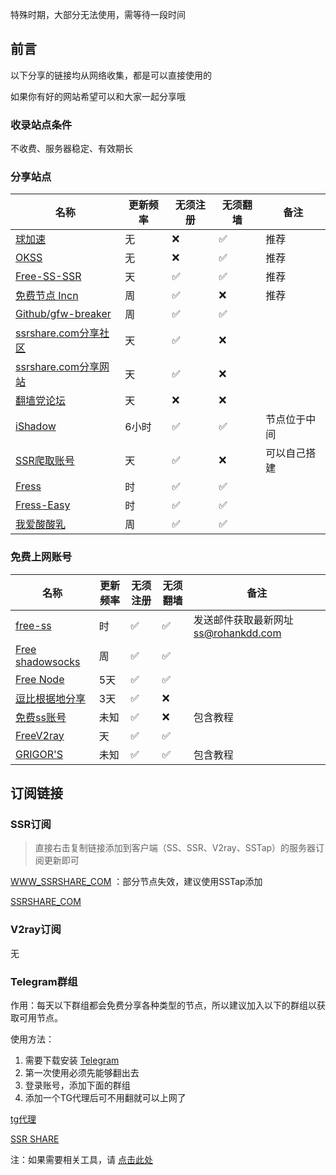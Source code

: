 特殊时期，大部分无法使用，需等待一段时间

## 前言

以下分享的链接均从网络收集，都是可以直接使用的

如果你有好的网站希望可以和大家一起分享哦

### 收录站点条件

不收费、服务器稳定、有效期长



### 分享站点


| 名称                                                         | 更新频率 | 无须注册 | 无须翻墙 | 备注         |
| ------------------------------------------------------------ | -------- | -------- | -------- | ------------ |
| [球加速](https://qiujiasu.net/?iv=1242)                      | 无       | ❌        | ✅        | 推荐         |
| [OKSS](https://web2019.okss.xyz/auth/register?code=code)     | 无       | ❌        | ✅        | 推荐         |
| [Free-SS-SSR](https://github.com/dxxzst/Free-SS-SSR)         | 天       | ✅        | ✅        | 推荐         |
| [免费节点 Incn](https://lncn.org/)                           | 周       | ✅        | ❌        | 推荐         |
| [Github/gfw-breaker](https://github.com/gfw-breaker/ssr-accounts) | 周       | ✅        | ✅        |              |
| [ssrshare.com分享社区](https://www.ssrshare.com/forums/ssr-socks-v2ray.2/) | 天       | ✅        | ❌        |              |
| [ssrshare.com分享网站](https://www.ssrtool.com/tool/free_ssr) | 天       | ✅        | ❌        |              |
| [翻墙党论坛](https://fanqiangdang.com/)                      | 天       | ❌        | ❌        |              |
| [iShadow](https://d.ishadowx.com/)                           | 6小时    | ✅        | ✅        | 节点位于中间 |
| [SSR爬取账号](http://ss.pythonic.life/)                      | 天       | ✅        | ❌        | 可以自己搭建 |
| [Fress](https://a.freess.biz/#portfolio-preview)             | 时       | ✅        | ✅        |              |
| [Fress-Easy](https://do.freess.today/)                       | 时       | ✅        | ✅        |              |
| [我爱酸酸乳](http://52ss.fun/)                               | 周       | ✅        | ✅        |              |



### 免费上网账号

| 名称                                                      | 更新频率 | 无须注册 | 无须翻墙 | 备注                                 |
| --------------------------------------------------------- | -------- | -------- | -------- | ------------------------------------ |
| [free-ss](https://free-ss.ooo/)                           | 时       | ✅        | ✅        | 发送邮件获取最新网址 ss@rohankdd.com |
| [Free shadowsocks](https://free1.gyteng.com/)             | 周       | ✅        | ✅        |                                      |
| [Free Node](http://cacss.me/)                             | 5天      | ✅        | ✅        |                                      |
| [逗比根据地分享](https://doubibackup.com/95f80__8.html)   | 3天      | ✅        | ❌        |                                      |
| [免费ss账号](https://free.yitianjianss.com/)              | 未知     | ✅        | ❌        | 包含教程                             |
| [FreeV2ray](https://connect.freev2ray.org/)               | 天       | ✅        | ✅        |                                      |
| [GRIGOR'S](https://gdmi.weebly.com/3118523398online.html) | 未知     | ✅        | ✅        | 包含教程                             |



## 订阅链接

### SSR订阅

> 直接右击复制链接添加到客户端（SS、SSR、V2ray、SSTap）的服务器订阅更新即可

[WWW_SSRSHARE_COM](https://raw.githubusercontent.com/ImLaoD/sub/master/ssrshare.com) ：部分节点失效，建议使用SSTap添加

[SSRSHARE_COM](https://yzzz.ml/freessr)

### V2ray订阅

无

### Telegram群组

作用：每天以下群组都会免费分享各种类型的节点，所以建议加入以下的群组以获取可用节点。

使用方法：

1. 需要下载安装 [Telegram](https://telegram.org/)
2. 第一次使用必须先能够翻出去
3. 登录账号，添加下面的群组
4. 添加一个TG代理后可不用翻就可以上网了

[tg代理](https://t.me/socks5list)

[SSR SHARE](https://t.me/gyjclub)

注：如果需要相关工具，请 [点击此处](https://github.com/it-andy-hou/fq)

